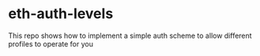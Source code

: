 # eth-auth-levels
This repo shows how to implement a simple auth scheme to allow different profiles to operate for you
